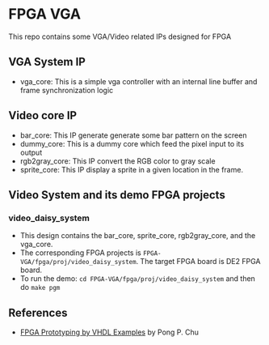 # FPGA VGA

This repo contains some VGA/Video related IPs designed for FPGA

## VGA System IP

- vga_core: This is a simple vga controller with an internal line buffer and frame synchronization logic

## Video core IP

- bar_core: This IP generate generate some bar pattern on the screen
- dummy_core: This is a dummy core which feed the pixel input to its output
- rgb2gray_core: This IP convert the RGB color to gray scale
- sprite_core: This IP display a sprite in a given location in the frame.


## Video System and its demo FPGA projects

### video_daisy_system

- This design contains the bar_core, sprite_core, rgb2gray_core, and the vga_core.
- The corresponding FPGA projects is `FPGA-VGA/fpga/proj/video_daisy_system`. The target FPGA board is DE2 FPGA board.
- To run the demo: `cd FPGA-VGA/fpga/proj/video_daisy_system` and then do `make pgm`

## References

- [FPGA Prototyping by VHDL Examples](https://www.amazon.com/FPGA-Prototyping-VHDL-Examples-Spartan-3/dp/0470185317) by Pong P. Chu